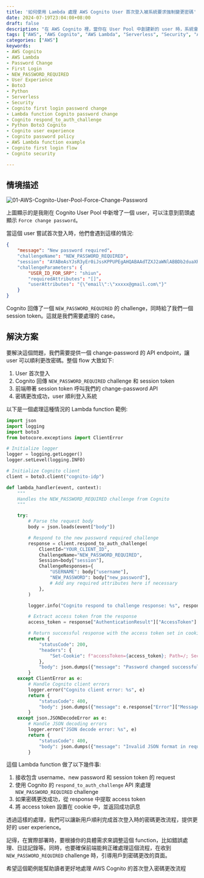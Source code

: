```yaml
---
title: '如何使用 Lambda 處理 AWS Cognito User 首次登入被系統要求強制變更密碼'
date: 2024-07-19T23:04:08+08:00
draft: false
description: "在 AWS Cognito 裡，當你在 User Pool 中創建新的 user 時，系統會要求這個 user 在第一次 login 時必須更改密碼。這是一個常見的安全措施，但如果沒有適當處理，可能會讓使用者體驗變得不太順暢。讓我們來看看如何優雅地解決這個問題。"
tags: ["AWS", "AWS Cognito", "AWS Lambda", "Serverless", "Security", "Authentication"]
categories: ["AWS"]
keywords:
- AWS Cognito
- AWS Lambda
- Password Change
- First Login
- NEW_PASSWORD_REQUIRED
- User Experience
- Boto3
- Python
- Serverless
- Security
- Cognito first login password change
- Lambda function Cognito password change
- Cognito respond_to_auth_challenge
- Python Boto3 Cognito
- Cognito user experience
- Cognito password policy
- AWS Lambda function example
- Cognito first login flow
- Cognito security

---
```

## 情境描述

![01-AWS-Cognito-User-Pool-Force-Change-Password](https://github.com/user-attachments/assets/b959f776-a2da-4561-aff2-f17016e4cc88)

上圖顯示的是我剛在 Cognito User Pool 中新增了一個 user，可以注意到箭頭處顯示 `Force change password`。

當這個 user 嘗試首次登入時，他們會遇到這樣的情況:

```json
{
    "message": "New password required"，
    "challengeName": "NEW_PASSWORD_REQUIRED"，
    "session": "AYABeAsYJsR3yEr0iJssKPPUPEgAHQABAAdTZXJ2aWNlABBDb2duaXRvVXNlclBvb2xzAAEAB2F3cy1rbXMAS2Fybjphd3M6a21zOnVzLXdlc3QtMjowMTU3MzY3MjcxOTg6a2V5LzI5OTFhNGE5LTM5YTAtNDQ0Mi04MWU4LWRkYjY4NTllMTg2MQC4AQIBAHhPj7k9zU4nGXUQUvM0Ccwk42DS-fm3vKmH75ktTrktNQG1gnjl6HkUVUYN1J_HPow6AAAAfjB8BgkqhkiG9w0BBwagbzBtAgEAMGgGCSqGSIb3DQEHATAeBglghkgBZQMEAS4wEQQMulTha32s34j2CmQWAgEQgDtog8CDFh2e-4YyjM2kB_MXheMgmrdY_IF3aN9TImZXddMBj7djEAPPduLZnG3ddBLYQa8x3T3WPKUkvwIAAAAADAAAEAAAAAAAAAAAAAAAAADCbdmpLPo0E4QkWLlyH8ov_____wAAAAEAAAAAAAAAAAAAAAEAAAC1oMtgshmuUU4fk36WHKBzPgJEoE1MmL0PFyhR9lRcimImOIObhhxvC1fwiYylgbYx0Gu0i1cp5Le8AvrAnUGEJjZp54TMPP4N-JCT3qSrHeq_Kat_2CuECVSQqkc1qH4z9FVOTvAnos4FrDSn2W6KvFfLo8YQh2LJxM1h3GdIeyYqj7Ipfk6PZKGYmV5P741rRMNcuYBtvE8Hq9gVqMbEPG-c5MppY_q9JoG9TyQRN7rVGlZf62_WtTqST2F3-DZPoXTMTyY"，
    "challengeParameters": {
        "USER_ID_FOR_SRP": "shiun"，
        "requiredAttributes": "[]"，
        "userAttributes": "{\"email\":\"xxxxx@gmail.com\"}"
    }
}
```

Cognito 回傳了一個 `NEW_PASSWORD_REQUIRED` 的 challenge，同時給了我們一個 session token。這就是我們需要處理的 case。

## 解決方案

要解決這個問題，我們需要提供一個 change-password 的 API endpoint，讓 user 可以順利更改密碼。整個 flow 大致如下:

1. User 首次登入
2. Cognito 回傳 `NEW_PASSWORD_REQUIRED` challenge 和 session token
3. 前端帶著 session token 呼叫我們的 change-password API
4. 密碼更改成功，user 順利登入系統

以下是一個處理這種情況的 Lambda function 範例:

```python
import json
import logging
import boto3
from botocore.exceptions import ClientError

# Initialize logger
logger = logging.getLogger()
logger.setLevel(logging.INFO)

# Initialize Cognito client
client = boto3.client("cognito-idp")

def lambda_handler(event, context):
    """
    Handles the NEW_PASSWORD_REQUIRED challenge from Cognito
    """

    try:
        # Parse the request body
        body = json.loads(event["body"])

        # Respond to the new password required challenge
        response = client.respond_to_auth_challenge(
            ClientId="YOUR_CLIENT_ID",
            ChallengeName="NEW_PASSWORD_REQUIRED",
            Session=body["session"],
            ChallengeResponses={
                "USERNAME": body["username"],
                "NEW_PASSWORD": body["new_password"],
                # Add any required attributes here if necessary
            },
        )

        logger.info("Cognito respond to challenge response: %s", response)

        # Extract access token from the response
        access_token = response["AuthenticationResult"]["AccessToken"]

        # Return successful response with the access token set in cookies
        return {
            "statusCode": 200,
            "headers": {
                "Set-Cookie": f"accessToken={access_token}; Path=/; Secure; HttpOnly; SameSite=None; Domain=.aws-educate.tw"
            },
            "body": json.dumps({"message": "Password changed successfully"}),
        }
    except ClientError as e:
        # Handle Cognito client errors
        logger.error("Cognito client error: %s", e)
        return {
            "statusCode": 400,
            "body": json.dumps({"message": e.response["Error"]["Message"]}),
        }
    except json.JSONDecodeError as e:
        # Handle JSON decoding errors
        logger.error("JSON decode error: %s", e)
        return {
            "statusCode": 400,
            "body": json.dumps({"message": "Invalid JSON format in request body"}),
        }
```

這個 Lambda function 做了以下幾件事:

1. 接收包含 username、new password 和 session token 的 request
2. 使用 Cognito 的 `respond_to_auth_challenge` API 來處理 `NEW_PASSWORD_REQUIRED` challenge
3. 如果密碼更改成功，從 response 中提取 access token
4. 將 access token 設置在 cookie 中，並返回成功訊息

透過這樣的處理，我們可以讓新用戶順利完成首次登入時的密碼更改流程，提供更好的 user experience。

記得，在實際部署時，要根據你的具體需求來調整這個 function，比如錯誤處理、日誌記錄等。同時，也要確保前端能夠正確處理這個流程，在收到 `NEW_PASSWORD_REQUIRED` challenge 時，引導用戶到密碼更改的頁面。

希望這個範例能幫助讀者更好地處理 AWS Cognito 的首次登入密碼更改流程
